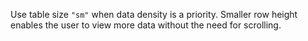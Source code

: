 Use table size `"sm"` when data density is a priority. Smaller row height enables the user to view more data without the need for scrolling.
